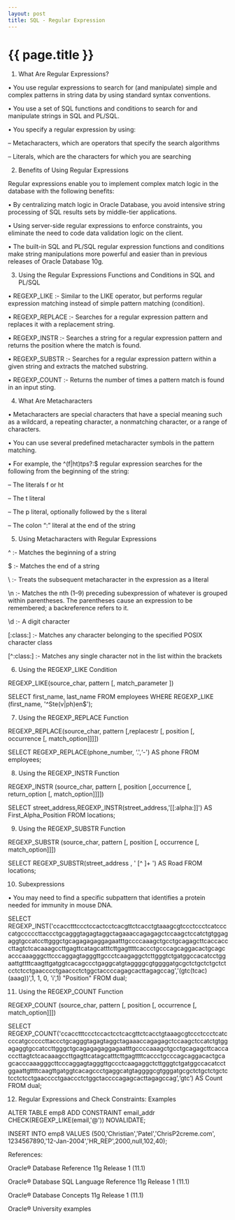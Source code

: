 ```yaml
---
layout: post
title: SQL - Regular Expression
---
```


{{ page.title }}
================


1) What Are Regular Expressions?

• You use regular expressions to search for (and manipulate) simple and complex patterns in string data by using standard syntax conventions.

• You use a set of SQL functions and conditions to search for and manipulate strings in SQL and PL/SQL.

• You specify a regular expression by using:

– Metacharacters, which are operators that specify the search algorithms

– Literals, which are the characters for which you are searching

2) Benefits of Using Regular Expressions

Regular expressions enable you to implement complex match logic in the database with the following benefits:

• By centralizing match logic in Oracle Database, you avoid intensive string processing of SQL results sets by middle-tier applications.

• Using server-side regular expressions to enforce constraints, you eliminate the need to code data validation logic on the client.

• The built-in SQL and PL/SQL regular expression functions and conditions make string manipulations more powerful and easier than in previous releases of Oracle Database 10g.

3) Using the Regular Expressions Functions and Conditions in SQL and PL/SQL

• REGEXP_LIKE :- Similar to the LIKE operator, but performs regular expression matching instead of simple pattern matching (condition).

• REGEXP_REPLACE :- Searches for a regular expression pattern and replaces it with a replacement string.

• REGEXP_INSTR :- Searches a string for a regular expression pattern and returns the position where the match is found.

• REGEXP_SUBSTR :- Searches for a regular expression pattern within a given string and extracts the matched substring.

• REGEXP_COUNT :- Returns the number of times a pattern match is found in an input sting.

4) What Are Metacharacters

• Metacharacters are special characters that have a special meaning such as a wildcard, a repeating character, a nonmatching character, or a range of characters.

• You can use several predefined metacharacter symbols in the pattern matching.

• For example, the ^(f|ht)tps?:$ regular expression searches for the following from the beginning of the string:

– The literals f or ht

– The t literal

– The p literal, optionally followed by the s literal

– The colon “:” literal at the end of the string

5) Using Metacharacters with Regular Expressions

^ :- Matches the beginning of a string

$ :- Matches the end of a string

\ :- Treats the subsequent metacharacter in the expression as a literal

\n :- Matches the nth (1–9) preceding subexpression of whatever is grouped within parentheses. The parentheses cause an expression to be remembered; a backreference refers to it.

\d :- A digit character

[:class:] :- Matches any character belonging to the specified POSIX character class

[^:class:] :- Matches any single character not in the list within the brackets

6) Using the REGEXP_LIKE Condition

REGEXP_LIKE(source_char, pattern [, match_parameter ])

SELECT first_name, last_name FROM employees WHERE REGEXP_LIKE (first_name, '^Ste(v|ph)en$');

7) Using the REGEXP_REPLACE Function

REGEXP_REPLACE(source_char, pattern [,replacestr [, position [, occurrence [, match_option]]]])

SELECT REGEXP_REPLACE(phone_number, ‘\.',‘-') AS phone FROM employees;

8) Using the REGEXP_INSTR Function

REGEXP_INSTR (source_char, pattern [, position [,occurrence [, return_option [, match_option]]]])

SELECT street_address,REGEXP_INSTR(street_address,'[[:alpha:]]') AS First_Alpha_Position FROM locations;

9) Using the REGEXP_SUBSTR Function

REGEXP_SUBSTR (source_char, pattern [, position [, occurrence [, match_option]]])

SELECT REGEXP_SUBSTR(street_address , ' [^ ]+ ') AS Road FROM locations;

10) Subexpressions

• You may need to find a specific subpattern that identifies a protein needed for immunity in mouse DNA.

SELECT REGEXP_INST('ccacctttccctccactcctcacgttctcacctgtaaagcgtccctccctcatccccatgcccccttaccctgcagggtagagtaggctagaaaccagagagctccaagctccatctgtggagaggtgccatccttgggctgcagagagaggagaatttgccccaaagctgcctgcagagcttcaccacccttagtctcacaaagccttgagttcatagcatttcttgagttttcaccctgcccagcaggacactgcagcacccaaagggcttcccaggagtagggttgccctcaagaggctcttgggtctgatggccacatcctggaattgttttcaagttgatggtcacagccctgaggcatgtaggggcgtggggatgcgctctgctctgctctcctctcctgaacccctgaaccctctggctaccccagagcacttagagccag','(gtc(tcac)(aaag))',1, 1, 0, 'i',1) "Position" FROM dual;

11) Using the REGEXP_COUNT Function

REGEXP_COUNT (source_char, pattern [, position [, occurrence [, match_option]]])

SELECT REGEXP_COUNT('ccacctttccctccactcctcacgttctcacctgtaaagcgtccctccctcatccccatgcccccttaccctgcagggtagagtaggctagaaaccagagagctccaagctccatctgtggagaggtgccatccttgggctgcagagagaggagaatttgccccaaagctgcctgcagagcttcaccacccttagtctcacaaagccttgagttcatagcatttcttgagttttcaccctgcccagcaggacactgcagcacccaaagggcttcccaggagtagggttgccctcaagaggctcttgggtctgatggccacatcctggaattgttttcaagttgatggtcacagccctgaggcatgtaggggcgtgggatgcgctctgctctgctctcctctcctgaacccctgaaccctctggctaccccagagcacttagagccag‘,‘gtc’) AS Count FROM dual;

12) Regular Expressions and Check Constraints: Examples

ALTER TABLE emp8 ADD CONSTRAINT email_addr CHECK(REGEXP_LIKE(email,'@')) NOVALIDATE;

INSERT INTO emp8 VALUES (500,'Christian','Patel','ChrisP2creme.com', 1234567890,'12-Jan-2004','HR_REP',2000,null,102,40);

References:

Oracle® Database Reference 11g Release 1 (11.1)

Oracle® Database SQL Language Reference 11g Release 1 (11.1)

Oracle® Database Concepts 11g Release 1 (11.1)

Oracle® University examples
